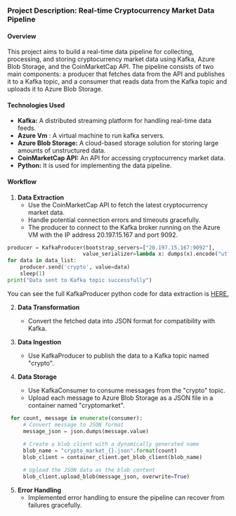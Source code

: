 ### Project Description: Real-time Cryptocurrency Market Data Pipeline

#### Overview
This project aims to build a real-time data pipeline for collecting, processing, and storing cryptocurrency market data using Kafka, Azure Blob Storage, and the CoinMarketCap API. The pipeline consists of two main components: a producer that fetches data from the API and publishes it to a Kafka topic, and a consumer that reads data from the Kafka topic and uploads it to Azure Blob Storage.

#### Technologies Used
- **Kafka:** A distributed streaming platform for handling real-time data feeds.
- **Azure Vm** : A virtual machine to run kafka servers.
- **Azure Blob Storage:** A cloud-based storage solution for storing large amounts of unstructured data.
- **CoinMarketCap API:** An API for accessing cryptocurrency market data.
- **Python:** It is used for implementing the data pipeline.

#### Workflow
1. **Data Extraction**
   - Use the CoinMarketCap API to fetch the latest cryptocurrency market data.
   - Handle potential connection errors and timeouts gracefully.
   - The producer to connect to the Kafka broker running on the Azure VM with the IP address 20.197.15.167 and port          9092.
     
```python
producer = KafkaProducer(bootstrap_servers=["20.197.15.167:9092"],
                        value_serializer=lambda x: dumps(x).encode("utf-8"))
for data in data_list:
    producer.send('crypto', value=data)
    sleep(1)
print("Data sent to Kafka topic successfully")

```  
You can see the full KafkaProducer python code for data extraction is [HERE.](Files/KafkaProducer.ipynb)

2. **Data Transformation**
   - Convert the fetched data into JSON format for compatibility with Kafka.

3. **Data Ingestion**
   - Use KafkaProducer to publish the data to a Kafka topic named "crypto".


4. **Data Storage**
   - Use KafkaConsumer to consume messages from the "crypto" topic.
   - Upload each message to Azure Blob Storage as a JSON file in a container named "cryptomarket".
   
```python
 for count, message in enumerate(consumer):
     # Convert message to JSON format
     message_json = json.dumps(message.value)
     
     # Create a blob client with a dynamically generated name
     blob_name = "crypto_market_{}.json".format(count)
     blob_client = container_client.get_blob_client(blob_name)

     # Upload the JSON data as the blob content
     blob_client.upload_blob(message_json, overwrite=True)
```

5. **Error Handling**
   - Implemented error handling to ensure the pipeline can recover from failures gracefully.
